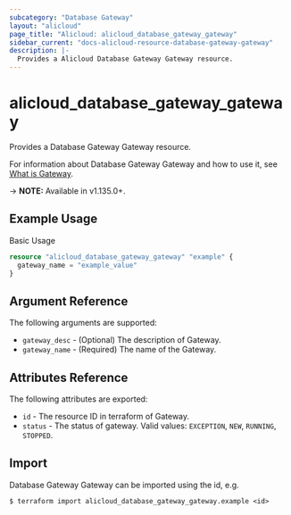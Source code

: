 ```yaml
---
subcategory: "Database Gateway"
layout: "alicloud"
page_title: "Alicloud: alicloud_database_gateway_gateway"
sidebar_current: "docs-alicloud-resource-database-gateway-gateway"
description: |-
  Provides a Alicloud Database Gateway Gateway resource.
---
```


# alicloud\_database\_gateway\_gateway

Provides a Database Gateway Gateway resource.

For information about Database Gateway Gateway and how to use it, see [What is Gateway](https://www.alibabacloud.com/help/doc-detail/123415.htm).

-> **NOTE:** Available in v1.135.0+.

## Example Usage

Basic Usage

```terraform
resource "alicloud_database_gateway_gateway" "example" {
  gateway_name = "example_value"
}

```

## Argument Reference

The following arguments are supported:

* `gateway_desc` - (Optional) The description of Gateway.
* `gateway_name` - (Required) The name of the Gateway.

## Attributes Reference

The following attributes are exported:

* `id` - The resource ID in terraform of Gateway.
* `status` - The status of gateway. Valid values: `EXCEPTION`, `NEW`, `RUNNING`, `STOPPED`.

## Import

Database Gateway Gateway can be imported using the id, e.g.

```
$ terraform import alicloud_database_gateway_gateway.example <id>
```